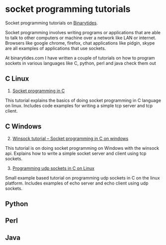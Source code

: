 socket programming tutorials
============================

Socket programming tutorials on <a href="http://www.binarytides.com/">Binarytides</a>.

Socket programming involves writing programs or applications that are able to talk to other computers or machine over a network
like LAN or internet. Browsers like google chrome, firefox, chat applications like pidgin, skype are all examples of applications
that use sockets.

At binarytides.com I have written a couple of tutorials on how to program sockets in various languages like C, python, perl and java
check them out

C Linux
-------

1. <a href="http://www.binarytides.com/socket-programming-c-linux-tutorial/">Socket programming in C</a>

This tutorial explains the basics of doing socket programming in C language on linux. Includes code examples for writing a simple
tcp server and tcp client.


C Windows
---------

2. <a href="http://www.binarytides.com/winsock-socket-programming-tutorial/">Winsock tutorial – Socket programming in C on windows</a>

This tutorial is on doing socket programming on Windows with the winsock api. Explains how to write a simple socket server and client using
tcp sockets.


3. <a href="http://www.binarytides.com/programming-udp-sockets-c-linux/">Programming udp sockets in C on Linux</a>

Small example based tutorial on programming udp sockets in C on the linux platform. Includes examples of echo server and echo client using udp sockets.

Python
------

Perl
----

Java
----
